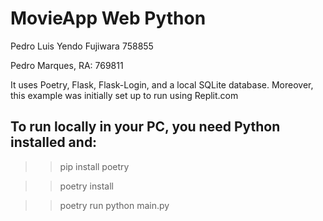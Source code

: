 # MovieApp Web Python 
Pedro Luis Yendo Fujiwara 758855

Pedro Marques, RA: 769811

It uses Poetry, Flask, Flask-Login, and a local SQLite database. 
Moreover, this example was initially set up to run using Replit.com

## To run locally in your PC, you need Python installed and:

>> pip install poetry

>> poetry install

>> poetry run python main.py
>>
>> 